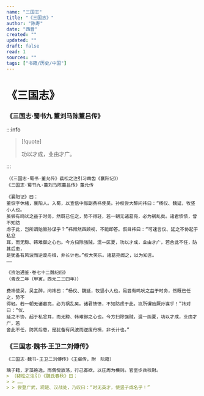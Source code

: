 ```yaml
---
name: "三国志"
title: "《三国志》"
author: "陈寿"
date: "西晋"
created: ""
updated: ""
draft: false
read: 1
sources: ""
tags: ["书籍/历史/中国"]
---
```


# 《三国志》

### 《三国志·蜀书九 董刘马陈董吕传》

:::info

> [!quote]
>
> 功以才成，业由才广。

:::

```
（《三国志·蜀书·董允传》裴松之注引习凿齿《襄阳记》）
《三国志·蜀书九·董刘马陈董吕传》董允传

《襄阳记》曰：
董恢字休绪，襄阳人。入蜀，以宣信中郎副费祎使吴。孙权尝大醉问祎曰：“杨仪、魏延，牧竖小人也。
虽尝有鸣吠之益于时务，然既已任之，势不得轻，若一朝无诸葛亮，必为祸乱矣。诸君愦愦，曾不知防
虑于此，岂所谓贻厥孙谋乎？”祎愕然四顾视，不能即答。恢目祎曰：“可速言仪、延之不协起于私忿
耳，而无黥、韩难御之心也。今方扫除强贼，混一区夏，功以才成，业由才广，若舍此不任，防其后患，
是犹备有风波而逆废舟楫，非长计也。”权大笑乐。诸葛亮闻之，以为知言。
……
```

```
《资治通鉴·卷七十二魏纪四》
（青龙二年（甲寅，西元二三四年））

费祎使吴，吴主醉，问祎曰：“杨仪、魏延，牧竖小人也，虽尝有鸣吠之益于时务，然既已任之，势不
得轻。若一朝无诸葛亮，必为祸乱矣。诸君愦愦，不知防虑于此，岂所谓贻厥孙谋乎！”祎对曰：“仪、
延之不协，起于私忿耳，而无黥、韩难御之心也。今方扫除强贼，混一函夏，功以才成，业由才广，若
舍此不任，防其后患，是犹备有风波而逆废舟楫，非长计也。”
```

### 《三国志·魏书·王卫二刘傅传》
```markdown
《三国志·魏书·王卫二刘傅传》（王粲传，附　阮籍）

瑀子籍，才藻艳逸，而倜傥放荡，行己寡欲，以庄周为模则。官至步兵校尉。
> （裴松之注引）《魏氏春秋》曰：
> > ……
> > 尝登广武，观楚、汉战处，乃叹曰：“时无英才，使竖子成名乎！”
```
